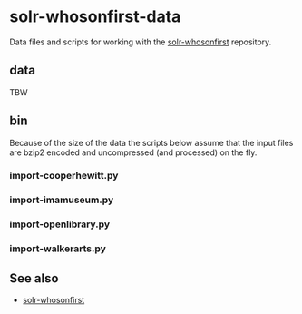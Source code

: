 solr-whosonfirst-data
==

Data files and scripts for working with the
[solr-whosonfirst](https://github.com/cooperhewitt/solr-whosonfirst)
repository.

data
--

TBW

bin
--

Because of the size of the data the scripts below assume that the input files
are bzip2 encoded and uncompressed (and processed) on the fly.

### import-cooperhewitt.py

### import-imamuseum.py

### import-openlibrary.py

### import-walkerarts.py

See also
--

* [solr-whosonfirst](https://github.com/cooperhewitt/solr-whosonfirst)
